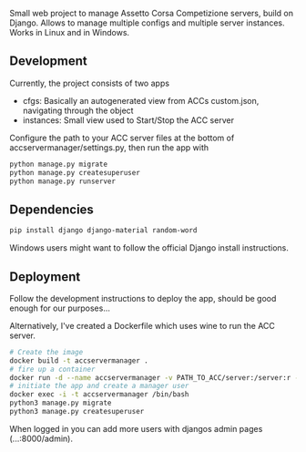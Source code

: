 Small web project to manage Assetto Corsa Competizione servers, build on Django.
Allows to manage multiple configs and multiple server instances. Works in Linux and in Windows.


## Development
Currently, the project consists of two apps
* cfgs: Basically an autogenerated view from ACCs custom.json, navigating through the object
* instances: Small view used to Start/Stop the ACC server 

Configure the path to your ACC server files at the bottom of accservermanager/settings.py, then run the app with
```bash
python manage.py migrate
python manage.py createsuperuser
python manage.py runserver
``` 

## Dependencies
```bash
pip install django django-material random-word
```
Windows users might want to follow the official Django install instructions.


## Deployment
Follow the development instructions to deploy the app, should be good enough for our purposes...

Alternatively, I've created a Dockerfile which uses wine to run the ACC server.

```bash
# Create the image
docker build -t accservermanager .
# fire up a container
docker run -d --name accservermanager -v PATH_TO_ACC/server:/server:r -p 8000:8000 -p 9231:9231/udp -p 9232:9232/tcp accservermanager
# initiate the app and create a manager user
docker exec -i -t accservermanager /bin/bash
python3 manage.py migrate
python3 manage.py createsuperuser
```

When logged in you can add more users with djangos admin pages (...:8000/admin).
